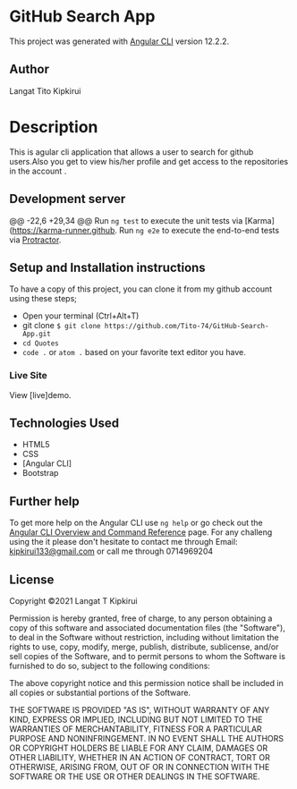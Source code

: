 # GitHub Search App
This project was generated with [Angular CLI](https://github.com/angular/angular-cli) version 12.2.2.
## Author
Langat Tito Kipkirui
# Description
This is agular cli application that allows a user to search for github users.Also you get to view his/her profile  and get access to the repositories in the account .
## Development server
@@ -22,6 +29,34 @@ Run `ng test` to execute the unit tests via [Karma](https://karma-runner.github.
Run `ng e2e` to execute the end-to-end tests via [Protractor](http://www.protractortest.org/).
## Setup and Installation instructions
To have a copy of this project, you can clone it from my github account using these steps;
- Open your terminal (Ctrl+Alt+T)
- git clone `$ git clone https://github.com/Tito-74/GitHub-Search-App.git`
- `cd Quotes`
- `code .` or `atom .` based on your favorite text editor you have.
### Live Site
View [live]demo.
## Technologies Used
- HTML5
- CSS
- [Angular CLI]
- Bootstrap
## Further help
To get more help on the Angular CLI use `ng help` or go check out the [Angular CLI Overview and Command Reference](https://angular.io/cli) page.
For any challeng using the it please don't hesitate to contact me through Email: kipkirui133@gmail.com or call me through 0714969204
## License
Copyright ©2021 Langat T Kipkirui

Permission is hereby granted, free of charge, to any person obtaining a copy of this software and associated documentation files (the "Software"), to deal in the Software without restriction, including without limitation the rights to use, copy, modify, merge, publish, distribute, sublicense, and/or sell copies of the Software, and to permit persons to whom the Software is furnished to do so, subject to the following conditions:

The above copyright notice and this permission notice shall be included in all copies or substantial portions of the Software.

THE SOFTWARE IS PROVIDED "AS IS", WITHOUT WARRANTY OF ANY KIND, EXPRESS OR IMPLIED, INCLUDING BUT NOT LIMITED TO THE WARRANTIES OF MERCHANTABILITY, FITNESS FOR A PARTICULAR PURPOSE AND NONINFRINGEMENT. IN NO EVENT SHALL THE AUTHORS OR COPYRIGHT HOLDERS BE LIABLE FOR ANY CLAIM, DAMAGES OR OTHER LIABILITY, WHETHER IN AN ACTION OF CONTRACT, TORT OR OTHERWISE, ARISING FROM, OUT OF OR IN CONNECTION WITH THE SOFTWARE OR THE USE OR OTHER DEALINGS IN THE SOFTWARE.
